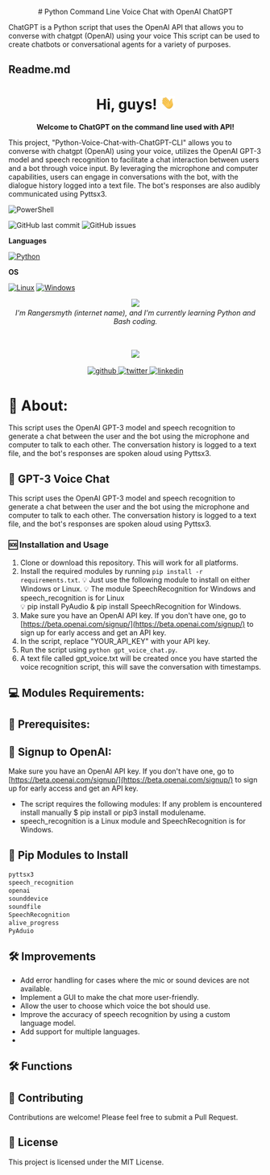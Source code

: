 <p align="center"># Python Command Line Voice Chat with OpenAI ChatGPT</p> 

ChatGPT is a Python script that uses the OpenAI API that allows you to converse with chatgpt (OpenAI) using your voice This script can be used to create chatbots or conversational agents for a variety of purposes.

## Readme.md

<h1 align="center">Hi, guys! <img src="https://github.com/FujiwaraChoki/FujiwaraChoki/blob/main/assets/238178097-766d336d-b87d-44ba-807c-c51de2bc6b4d.gif" width="28px" alt="👋"></h1>

<p align="center">
    <b>Welcome to ChatGPT on the command line used with API!</b> 
    <p>This project, "Python-Voice-Chat-with-ChatGPT-CLI" allows you to converse with chatgpt (OpenAI) using your voice, utilizes the OpenAI GPT-3 model and speech recognition to facilitate a chat interaction between users and a bot through voice input. By leveraging the microphone and computer capabilities, users can engage in conversations with the bot, with the dialogue history logged into a text file. The bot's responses are also audibly communicated using Pyttsx3.</b>
</p> 

![PowerShell](https://img.shields.io/badge/-PowerShell-black?style=flat-square&logo=powershell)

![GitHub last commit](https://img.shields.io/github/last-commit/davidtkeane/jervis-ChatGPT?style=flat-square)
![GitHub issues](https://img.shields.io/github/issues-raw/davidtkeane/jervis-ChatGPT?style=flat-square)

<b>Languages</b>

[![Python](https://img.shields.io/badge/python-black?style=for-the-badge&logo=python)](https://github.com/davidtkeane)

<b>OS</b>

[![Linux](https://img.shields.io/badge/linux-black?style=for-the-badge&logo=Linux)](https://github.com/davidtkeane)
[![Windows](https://img.shields.io/badge/Windows-black?style=for-the-badge&logo=Windows)](https://github.com/davidtkeane)

   
<p align="center">
  <img src="https://user-images.githubusercontent.com/49094051/227788148-a8ff8e06-86a4-41a6-aa53-8b7d6855360c.png"/>
  <br>
    <i>
        I'm Rangersmyth (internet name), and I'm currently learning Python and Bash coding.<br>
    <br>
    </i>
    <br>
    
<p align="center">
  <img src="https://count.getloli.com/get/@rangersmyth?theme=gelbooru" />
</p>

<div align="center">
<a href="https://github.com/davidtkeane" target="_blank">
<img src=https://img.shields.io/badge/github-%2324292e.svg?&style=for-the-badge&logo=github&logoColor=white alt=github style="margin-bottom: 5px;" />
</a>
<a href="https://twitter.com/davidtkeane" target="_blank">
<img src=https://img.shields.io/badge/twitter-%2300acee.svg?&style=for-the-badge&logo=twitter&logoColor=white alt=twitter style="margin-bottom: 5px;" />
</a>
<a href="https://linkedin.com/in/sami-hindi-b31435248/" target="_blank">
<img src=https://img.shields.io/badge/linkedin-%231E77B5.svg?&style=for-the-badge&logo=linkedin&logoColor=white alt=linkedin style="margin-bottom: 5px;" />
</a>
</div>

# 🧐 About:

This script uses the OpenAI GPT-3 model and speech recognition to generate a chat between the user and the bot using the microphone and computer to talk to each other. The conversation history is logged to a text file, and the bot's responses are spoken aloud using Pyttsx3.

## 🍔  GPT-3 Voice Chat

This script uses the OpenAI GPT-3 model and speech recognition to generate a chat between the user and the bot using the microphone and computer to talk to each other. The conversation history is logged to a text file, and the bot's responses are spoken aloud using Pyttsx3.

### 🆘 Installation and Usage

1. Clone or download this repository. This will work for all platforms.
2. Install the required modules by running `pip install -r requirements.txt`.
💡  Just use the following module to install on either Windows or Linux.
💡  The module SpeechRecognition for Windows and speech_recognition is for Linux      
💡  pip install PyAudio & pip install SpeechRecognition for Windows.     
3. Make sure you have an OpenAI API key. If you don't have one, go to [https://beta.openai.com/signup/](https://beta.openai.com/signup/) to sign up for early access and get an API key.
4. In the script, replace "YOUR_API_KEY" with your API key.
5. Run the script using `python gpt_voice_chat.py`.
6. A text file called gpt_voice.txt will be created once you have started the voice recognition script, this will save the conversation with timestamps.

## 💻 Modules Requirements:

## 🥷  Prerequisites:

## 🏀 Signup to OpenAI:

Make sure you have an OpenAI API key. If you don't have one, go to [https://beta.openai.com/signup/](https://beta.openai.com/signup/) to sign up for early access and get an API key.

- The script requires the following modules: If any problem is encountered install manually $ pip install or pip3 install modulename.
- speech_recognition is a Linux module and SpeechRecognition is for Windows.

## 🍔 Pip Modules to Install
```
pyttsx3
speech_recognition
openai
sounddevice
soundfile
SpeechRecognition
alive_progress
PyAduio
```

## 🛠️ Improvements

- Add error handling for cases where the mic or sound devices are not available.
- Implement a GUI to make the chat more user-friendly.
- Allow the user to choose which voice the bot should use.
- Improve the accuracy of speech recognition by using a custom language model.
- Add support for multiple languages.
- 
## 🛠️ Functions

## 🤝 Contributing

Contributions are welcome! Please feel free to submit a Pull Request.

## 📜 License

This project is licensed under the MIT License.
